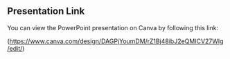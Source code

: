 ## Presentation Link

You can view the PowerPoint presentation on Canva by following this link:

(https://www.canva.com/design/DAGPjYoumDM/rZ1Bj48ibJ2eQMICV27Wlg/edit/)
